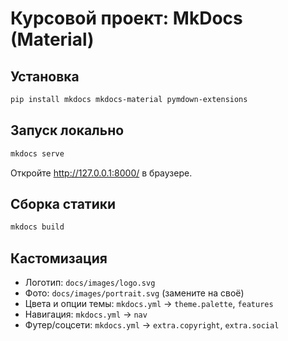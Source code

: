# Курсовой проект: MkDocs (Material)

## Установка
```bash
pip install mkdocs mkdocs-material pymdown-extensions
```

## Запуск локально
```bash
mkdocs serve
```

Откройте http://127.0.0.1:8000/ в браузере.

## Сборка статики
```bash
mkdocs build
```

## Кастомизация
- Логотип: `docs/images/logo.svg`
- Фото: `docs/images/portrait.svg` (замените на своё)
- Цвета и опции темы: `mkdocs.yml` → `theme.palette`, `features`
- Навигация: `mkdocs.yml` → `nav`
- Футер/соцсети: `mkdocs.yml` → `extra.copyright`, `extra.social`
